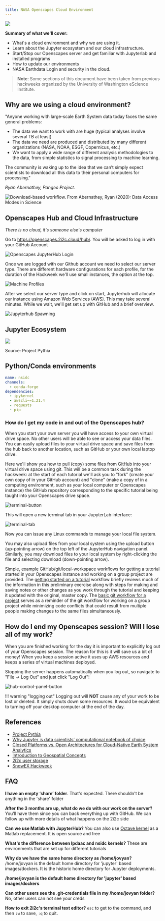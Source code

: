 ```yaml
---
title: NASA Openscapes Cloud Environment
---
```


![](./img/openscapes-2i2c-logo.png)


**Summary of what we'll cover:**

 * What's a cloud environment and why we are using it.
 * Learn about the Jupyter ecosystem and our cloud infrastructure.
 * Start/Stop our Openscapes server and get familiar with Jupyterlab and installed programs
 * How to update our environments
 * NASA Earthdata Login and security in the cloud.

> **Note**: Some sections of this document have been taken from previous hackweeks organized by the University of Washington eScience Institute.


## Why are we using a cloud environment?

"Anyone working with large-scale Earth System data today faces the same general problems:

 * The data we want to work with are huge (typical analyses involve several TB at least)
 * The data we need are produced and distributed by many different organizations (NASA, NOAA, ESGF, Copernicus, etc.)
 * We want to apply a wide range of different analysis methodologies to the data, from simple statistics to signal processing to machine learning.

The community is waking up to the idea that we can’t simply expect scientists to download all this data to their personal computers for processing."

*Ryan Abernathey, Pangeo Project.*

![Download-based workflow. From Abernathey, Ryan (2020): Data Access Modes in Science](https://s3-eu-west-1.amazonaws.com/pfigshare-u-previews/22017009/preview.jpg)



## Openscapes Hub and Cloud Infrastructure

*There is no cloud, it's someone else's computer*

Go to <https://openscapes.2i2c.cloud/hub/>. You will be asked to log in with your GitHub Account

![Openscapes JupyterHub Login](./img/openscapes-hub.png)

Once we are logged with our Github account we need to select our server type. 
There are different hardware configurations for each profile, for the duration of the Hackweek we'll use small instances, the option at the top.

![Machine Profiles](./img/servers.png)

After we select our server type and click on start, Jupyterhub will allocate our instance using Amazon Web Services (AWS). This may take several minutes. While we wait, we'll get set up with GitHub and a brief overview.

![Jupyterhub Spawning](./img/spawning.png)


## Jupyter Ecosystem

![](https://foundations.projectpythia.org/_images/remote-execution-model.gif)

Source: Project Pythia

## Python/Conda environments

```yaml
name: nsidc
channels:
  - conda-forge
dependencies:
  - ipykernel
  - awscli~=1.21.4
  - requests
  - pip
```

### How do I get my code in and out of the Openscapes hub?

When you start your own server you will have access to your own virtual drive space. No other users will be able to see or access your data files. You can easily upload files to your virtual drive space and save files from the hub back to another location, such as GitHub or your own local laptop drive.

Here we'll show you how to pull (copy) some files from GitHub into your virtual drive space using git. This will be a common task during the hackweek: at the start of each tutorial we'll ask you to "fork" (create your own copy of in your GitHub account) and "clone" (make a copy of in a computing environment, such as your local computer or Openscapes instance) the GitHub repository corresponding to the specific tutorial being taught into your Openscapes drive space.


![terminal-button](https://github.com/uwhackweek/jupyterbook-template/raw/main/book/img/terminal-button.png)

This will open a new terminal tab in your JupyterLab interface:

![terminal-tab](https://github.com/uwhackweek/jupyterbook-template/raw/main/book/img/terminal.png)

Now you can issue any Linux commands to manage your local file system.

You may also upload files from your local system using the upload button (up-pointing arrow) on the top left of the JupyterHub navigation panel. Similarly, you may download files to your local system by right-clicking the file and selecting download (down-pointing arrow).

Simple, example GitHub/git/local-workspace workflows for getting a tutorial started in your Openscapes instance and working on a group project are provided. The [getting started on a tutorial](https://icesat-2hackweek.github.io/learning-resources/tutorials/getting_started) workflow briefly reviews much of the information in this preliminary exercise along with steps for making and saving notes or other changes as you work through the tutorial and keeping it updated with the original, master copy. The [basic git workflow for a project](https://icesat-2hackweek.github.io/learning-resources/projects/example_workflow) serves as a reminder of the git workflow for working on a group project while minimizing code conflicts that could result from multiple people making changes to the same files simultaneously.
<br>

## How do I end my Openscapes session? Will I lose all of my work?

When you are finished working for the day it is important to explicitly log out of your Openscapes session. The reason for this is it will save us a bit of money! When you keep a session active it uses up AWS resources and keeps a series of virtual machines deployed.

Stopping the server happens automatically when you log out, so navigate to "File -> Log Out" and just click "Log Out"!

![hub-control-panel-button](https://github.com/uwhackweek/jupyterbook-template/raw/main/book/img/hub-logout-button.png)

!!! warning "logging out"
    Logging out will **NOT** cause any of your work to be lost or deleted. It simply shuts down some resources. It would be equivalent to turning off your desktop computer at the end of the day.


## References

 * [Project Pythia](https://foundations.projectpythia.org)
 * [Why Jupyter is data scientists’ computational notebook of choice](https://www.nature.com/articles/d41586-018-07196-1)
 * [Closed Platforms vs. Open Architectures for Cloud-Native Earth System Analytics](https://medium.com/pangeo/closed-platforms-vs-open-architectures-for-cloud-native-earth-system-analytics-1ad88708ebb6)
 * [Introduction to Geospatial Concepts](https://datacarpentry.org/organization-geospatial/)
 * [2i2c user storage](https://infrastructure.2i2c.org/en/latest/topic/storage-layer.html)
 * [SnowEX Hackweek](https://snowex-hackweek.github.io/website/intro.html)

## FAQ

**I have an empty ‘share’ folder**. That's expected. There shouldn't be anything in the 'share' folder

**After the 3 months are up, what do we do with our work on the server?** You’ll have them since you can back everything up with GitHub. We can follow up with more details of what happens on the 2i2c side

**Can we use Matlab with JupyterHub?** You can also use [Octave kernel](https://datascience-enthusiast.com/Miscellaneous/Jupyter_R_Python_Julia_Octave.html) as a Matlab replacement. It is open source and free

**What's the difference between lpdaac and nsidc kernels?** These are environments that are set up for different tutorials

**Why do we have the same home directory as /home/jovyan?** /home/jovyan is the default home directory for 'jupyter' based images/dockers. It is the historic home directory for Jupyter deployments. 

**/home/jovyan is the default home directory for 'jupyter' based images/dockers**

**Can other users see the .git-credentials file in my /home/jovyan folder?** No, other users can not see your creds

**How to exit 2i2c's terminal text editor?** `esc` to get to the command, and then `:w` to save, `:q` to quit. 
